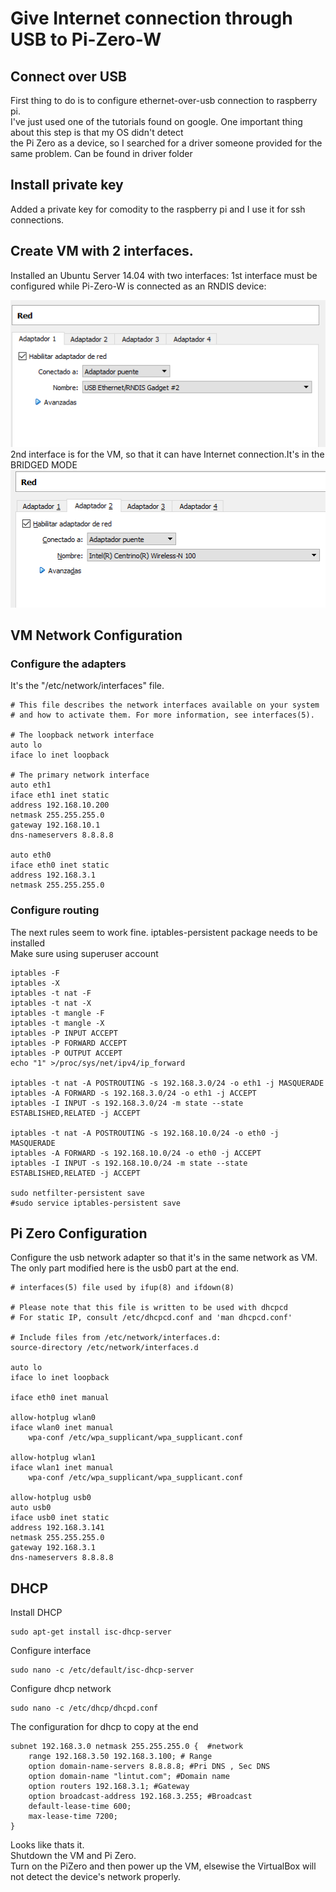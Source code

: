 # Give Internet connection through USB to Pi-Zero-W  
  
## Connect over USB
First thing to do is to configure ethernet-over-usb connection to raspberry pi.  
I've just used one of the tutorials found on google. One important thing about this step is that my OS didn't detect   
the Pi Zero as a device, so I searched for a driver someone provided for the same problem. Can be found in driver folder   
## Install private key  
  Added a private key for comodity to the raspberry pi and I use it for ssh connections.  
  
## Create VM with 2 interfaces.  
  Installed an Ubuntu Server 14.04 with two interfaces:
  1st interface must be configured while Pi-Zero-W is connected as an RNDIS device:  
    
  ![RNDIS_Adapter](imgs/server_adapter_1.png)  
  2nd interface is for the VM, so that it can have Internet connection.It's in the BRIDGED MODE  
  ![BRIDGED_ADAPTER](imgs/server_adapter_2.png)  
  ## VM Network Configuration  
  ### Configure the adapters  
  It's the "/etc/network/interfaces" file.  
```
# This file describes the network interfaces available on your system
# and how to activate them. For more information, see interfaces(5).

# The loopback network interface
auto lo
iface lo inet loopback

# The primary network interface
auto eth1
iface eth1 inet static
address 192.168.10.200
netmask 255.255.255.0
gateway 192.168.10.1
dns-nameservers 8.8.8.8

auto eth0
iface eth0 inet static
address 192.168.3.1
netmask 255.255.255.0
```  
  
### Configure routing  
The next rules seem to work fine. iptables-persistent package needs to be installed  
Make sure using superuser account  

```
iptables -F
iptables -X
iptables -t nat -F
iptables -t nat -X
iptables -t mangle -F
iptables -t mangle -X
iptables -P INPUT ACCEPT
iptables -P FORWARD ACCEPT
iptables -P OUTPUT ACCEPT
echo "1" >/proc/sys/net/ipv4/ip_forward

iptables -t nat -A POSTROUTING -s 192.168.3.0/24 -o eth1 -j MASQUERADE
iptables -A FORWARD -s 192.168.3.0/24 -o eth1 -j ACCEPT
iptables -I INPUT -s 192.168.3.0/24 -m state --state ESTABLISHED,RELATED -j ACCEPT

iptables -t nat -A POSTROUTING -s 192.168.10.0/24 -o eth0 -j MASQUERADE
iptables -A FORWARD -s 192.168.10.0/24 -o eth0 -j ACCEPT
iptables -I INPUT -s 192.168.10.0/24 -m state --state ESTABLISHED,RELATED -j ACCEPT

sudo netfilter-persistent save
#sudo service iptables-persistent save
```  
  
 ## Pi Zero Configuration  
 Configure the usb network adapter so that it's in the same network as VM.  
 The only part modified here is the usb0 part at the end.  
```
# interfaces(5) file used by ifup(8) and ifdown(8)

# Please note that this file is written to be used with dhcpcd
# For static IP, consult /etc/dhcpcd.conf and 'man dhcpcd.conf'

# Include files from /etc/network/interfaces.d:
source-directory /etc/network/interfaces.d

auto lo
iface lo inet loopback

iface eth0 inet manual

allow-hotplug wlan0
iface wlan0 inet manual
    wpa-conf /etc/wpa_supplicant/wpa_supplicant.conf

allow-hotplug wlan1
iface wlan1 inet manual
    wpa-conf /etc/wpa_supplicant/wpa_supplicant.conf

allow-hotplug usb0
auto usb0
iface usb0 inet static
address 192.168.3.141
netmask 255.255.255.0
gateway 192.168.3.1
dns-nameservers 8.8.8.8
```  
## DHCP
Install DHCP
```
sudo apt-get install isc-dhcp-server
```  
Configure interface
```
sudo nano -c /etc/default/isc-dhcp-server
```  
Configure dhcp network
```
sudo nano -c /etc/dhcp/dhcpd.conf
```  
The configuration for dhcp to copy at the end
```  
subnet 192.168.3.0 netmask 255.255.255.0 {  #network
	range 192.168.3.50 192.168.3.100; # Range
	option domain-name-servers 8.8.8.8; #Pri DNS , Sec DNS
	option domain-name "lintut.com"; #Domain name 
	option routers 192.168.3.1; #Gateway
	option broadcast-address 192.168.3.255; #Broadcast
	default-lease-time 600;
	max-lease-time 7200;
}

```  
Looks like thats it.  
Shutdown the VM and Pi Zero.  
Turn on the PiZero and then power up the VM, elsewise the VirtualBox will not detect the device's network properly.  
